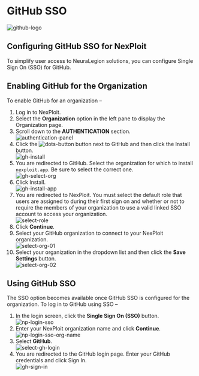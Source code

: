 # GitHub SSO
![github-logo](media/github/github-logo.png ':size=15%')

## Configuring GitHub SSO for NexPloit
To simplify user access to NeuraLegion solutions, you can configure Single Sign On (SSO) for GitHub.

## Enabling GitHub for the Organization
To enable GitHub for an organization –
1. Log in to NexPloit.
2. Select the **Organization** option in the left pane to display the Organization page.
3. Scroll down to the **AUTHENTICATION** section.\
![authentication-panel](media/github/authentication-panel.png ':size=45%')
4. Click the ![dots-button](media/github/dots-button.png ':size=1%') button next to GitHub and then click the Install button.\
![gh-install](media/github/gh-install.png ':size=45%')
5. You are redirected to GitHub. Select the organization for which to install `nexploit.app`. Be sure to select the correct one.\
![gh-select-org](media/github/gh-select-org.png ':size=45%')
6. Click Install.\
![gh-install-app](media/github/gh-install-app.png ':size=45%')
7. You are redirected to NexPloit. You must select the default role that users are assigned to during their first sign on and whether or not to require the members of your organization to use a valid linked SSO account to access your organization.\
![select-role](media/github/select-role.png ':size=45%')
8. Click **Continue**.
9. Select your GitHub organization to connect to your NexPloit organization.\
![select-org-01](media/github/select-org-01.png ':size=45%')
10. Select your organization in the dropdown list and then click the **Save Settings** button.\
![select-org-02](media/github/select-org-02.png ':size=45%')

## Using GitHub SSO
The SSO option becomes available once GitHub SSO is configured for the organization.
To log in to GitHub using SSO –
1. In the login screen, click the **Single Sign On (SSO)** button.\
![np-login-sso](media/github/np-login-sso.png ':size=45%')
2. Enter your NexPloit organization name and click **Continue**.\
![np-login-sso-org-name](media/github/np-login-sso-org-name.png ':size=45%')
3. Select **GitHub**.\
![select-gh-login](media/github/select-gh-login.png ':size=45%')
4. You are redirected to the GitHub login page. Enter your GitHub credentials and click Sign In.\
![gh-sign-in](media/github/gh-sign-in.png ':size=45%')
